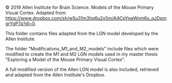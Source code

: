 © 2019 Allen Institute for Brain Science. Models of the Mouse Primary Visual Cortex. 
Adapted from: https://www.dropbox.com/sh/w5u31m3hq6u2x5m/AACpYpeWnm6s_qJDpmgrYgP7a?dl=0.


This folder contains files adapted from the LGN model developed by the Allen Institute.   

The folder "Modifications_M1_and_M2_models" include files which were modified to create the M1 and M2 LGN models 
used in my master thesis "Exploring a Model of the Mouse Primary Visual Cortex". 

A full modified version of the Allen LGN model is also included, retrieved and adapted from the Allen Institute's Dropbox. 
